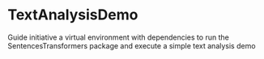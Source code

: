 # TextAnalysisDemo
Guide initiative a virtual environment with dependencies to run the SentencesTransformers package and execute a simple text analysis demo
